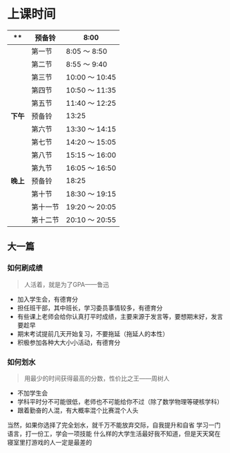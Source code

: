 # 上课时间

| **     | 预备铃  | 8:00          |
|--------|------|---------------|
|        | 第一节  | 8:05 ～ 8:50   |
|        | 第二节  | 8:55 ～ 9:40   |
|        | 第三节  | 10:00 ～ 10:45 |
|        | 第四节  | 10:50 ～ 11:35 |
|        | 第五节  | 11:40 ～ 12:25 |
| **下午** | 预备铃  | 13:25         |
|        | 第六节  | 13:30 ～ 14:15 |
|        | 第七节  | 14:20 ～ 15:05 |
|        | 第八节  | 15:15 ～ 16:00 |
|        | 第九节  | 16:05 ～ 16:50 |
| **晚上** | 预备铃  | 18:25         |
|        | 第十节  | 18:30 ～ 19:15 |
|        | 第十一节 | 19:20 ～ 20:05 |
|        | 第十二节 | 20:10 ～ 20:55 |

## 大一篇

### 如何刷成绩

> 人活着，就是为了GPA——鲁迅

- 加入学生会，有德育分
- 担任班干部，其中班长，学习委员事情较多，有德育分
- 有些课上老师会给你认真打平时成绩，主要来源于发言等，要想期末好，发言要趁早
- 期末考试提前几天开始复习，不要拖延（拖延人的本性）
- 积极参加各种大大小小活动，有德育分

### 如何划水

> 用最少的时间获得最高的分数，性价比之王——周树人

- 不加学生会
- 学科平时分不可能很低，老师也不可能给你不过（除了数学物理等硬核学科）
- 跟着勤奋的人混，有大概率混个比赛混个人头

当然，如果你选择了完全划水，就千万不能放弃交际，自我提升和自省
学习一门语言，打一份工，学会一项技能
什么样的大学生活最好我不知道，但是天天窝在寝室里打游戏的人一定是最差的
